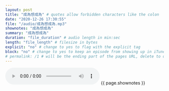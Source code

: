 ```yaml
---
layout: post
title: "成為想成為" # quotes allow forbidden characters like the colon
date: "2020-12-26 17:30:55"
file: "/audio/成為想成為.mp3"
shownotes: "成為想成為"
summary: "成為想成為"
duration: "file_duration" # audio length in min:sec
length: "file_length" # filesize in bytes
explicit: "no" # change to yes to flag with the explicit tag
block: "no" # change to yes to keep an episode from showing up in iTunes
# permalink: /1 # will be the ending part of the pages URL, delete to default to the title
---
```


<audio controls>
<source src="{{site.url}}{{site.baseurl}}{{ page.file }}" type="audio/x-mp3">
Your browser does not support the audio element.
</audio>
{{ page.shownotes }}
